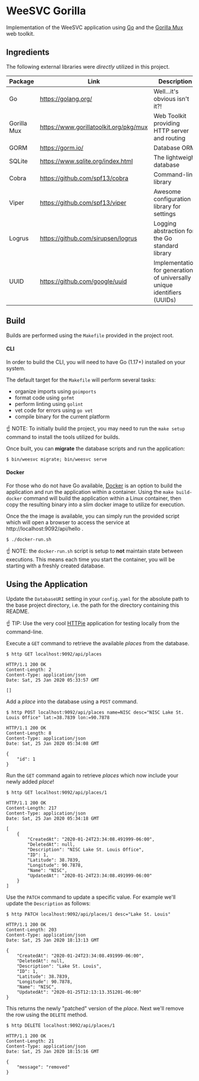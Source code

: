 # WeeSVC Gorilla
Implementation of the WeeSVC application using [Go](https://golang.org/) and the [Gorilla Mux](https://www.gorillatoolkit.org/pkg/mux) 
web toolkit.

## Ingredients
The following external libraries were *directly* utilized in this project.

| Package     | Link                                   | Description                                                             |
| ---         | ---                                    | ---                                                                     |
| Go          | https://golang.org/                    | Well...it's obvious isn't it?!                                          |
| Gorilla Mux | https://www.gorillatoolkit.org/pkg/mux | Web Toolkit providing HTTP server and routing                           |
| GORM        | https://gorm.io/                       | Database ORM                                                            |
| SQLite      | https://www.sqlite.org/index.html      | The lightweight database                                                |
| Cobra       | https://github.com/spf13/cobra         | Command-line library                                                    |
| Viper       | https://github.com/spf13/viper         | Awesome configuration library for settings                              |
| Logrus      | https://github.com/sirupsen/logrus     | Logging abstraction for the Go standard library                         |
| UUID        | https://github.com/google/uuid         | Implementation for generation of universally unique identifiers (UUIDs) |

## Build
Builds are performed using the `Makefile` provided in the project root.  

#### CLI
In order to build the CLI, you will need to have Go (1.17+) installed on your system.

The default target for the `Makefile` will perform several tasks: 
* organize imports using `goimports`
* format code using `gofmt`
* perform linting using `golint`
* vet code for errors using `go vet`
* compile binary for the current platform

:point_up: NOTE: To initially build the project, you may need to run the `make setup` command to install the tools utilized for builds.

Once built, you can **migrate** the database scripts and run the application:
```shell script
$ bin/weesvc migrate; bin/weesvc serve
```
#### Docker
For those who do not have Go available, [Docker](https://hub.docker.com/) is an option to build the application and run 
the application within a container.  Using the `make build-docker` command will build the application within a Linux
container, then copy the resulting binary into a slim docker image to utilize for execution.

Once the the image is available, you can simply run the provided script which will open a browser to access the service
at http://localhost:9092/api/hello .

```shell script
$ ./docker-run.sh
```
:point_up: NOTE: the `docker-run.sh` script is setup to **not** maintain state between executions.  This means each
time you start the container, you will be starting with a freshly created database.

## Using the Application
Update the `DatabaseURI` setting in your `config.yaml` for the absolute path to the base project directory, 
i.e. the path for the directory containing this README.

:point_up: TIP: Use the very cool [HTTPie](https://httpie.org/) application for testing locally from the command-line.  

Execute a `GET` command to retrieve the available _places_ from the database.
```shell script
$ http GET localhost:9092/api/places

HTTP/1.1 200 OK
Content-Length: 2
Content-Type: application/json
Date: Sat, 25 Jan 2020 05:33:57 GMT

[]
```
Add a _place_ into the database using a `POST` command.
```shell script
$ http POST localhost:9092/api/places name=NISC desc="NISC Lake St. Louis Office" lat:=38.7839 lon:=90.7878

HTTP/1.1 200 OK
Content-Length: 8
Content-Type: application/json
Date: Sat, 25 Jan 2020 05:34:08 GMT

{
    "id": 1
}
```
Run the `GET` command again to retrieve _places_ which now include your newly added _place_!
```shell script
$ http GET localhost:9092/api/places/1

HTTP/1.1 200 OK
Content-Length: 217
Content-Type: application/json
Date: Sat, 25 Jan 2020 05:34:18 GMT

[
    {
        "CreatedAt": "2020-01-24T23:34:08.491999-06:00",
        "DeletedAt": null,
        "Description": "NISC Lake St. Louis Office",
        "ID": 1,
        "Latitude": 38.7839,
        "Longitude": 90.7878,
        "Name": "NISC",
        "UpdatedAt": "2020-01-24T23:34:08.491999-06:00"
    }
]
```
Use the `PATCH` command to update a specific value.  For example we'll update the `Description` as follows:
```shell script
$ http PATCH localhost:9092/api/places/1 desc="Lake St. Louis"

HTTP/1.1 200 OK
Content-Length: 203
Content-Type: application/json
Date: Sat, 25 Jan 2020 18:13:13 GMT

{
    "CreatedAt": "2020-01-24T23:34:08.491999-06:00",
    "DeletedAt": null,
    "Description": "Lake St. Louis",
    "ID": 1,
    "Latitude": 38.7839,
    "Longitude": 90.7878,
    "Name": "NISC",
    "UpdatedAt": "2020-01-25T12:13:13.351201-06:00"
}
```
This returns the newly "patched" version of the _place_.  Next we'll remove the row using the `DELETE` method.
```shell script
$ http DELETE localhost:9092/api/places/1

HTTP/1.1 200 OK
Content-Length: 21
Content-Type: application/json
Date: Sat, 25 Jan 2020 18:15:16 GMT

{
    "message": "removed"
}
```
